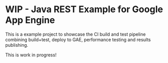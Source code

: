 WIP - Java REST Example for Google App Engine
=========

This is a example project to showcase the CI build and test pipeline
combining build+test, deploy to GAE, performance testing and results publishing.

This is work in progress!